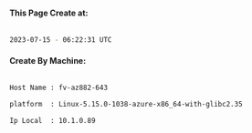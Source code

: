 
   
#### This Page Create at:

```bash

2023-07-15 - 06:22:31 UTC

```

#### Create By Machine:

```bash

Host Name : fv-az882-643

platform  : Linux-5.15.0-1038-azure-x86_64-with-glibc2.35

Ip Local  : 10.1.0.89

```

